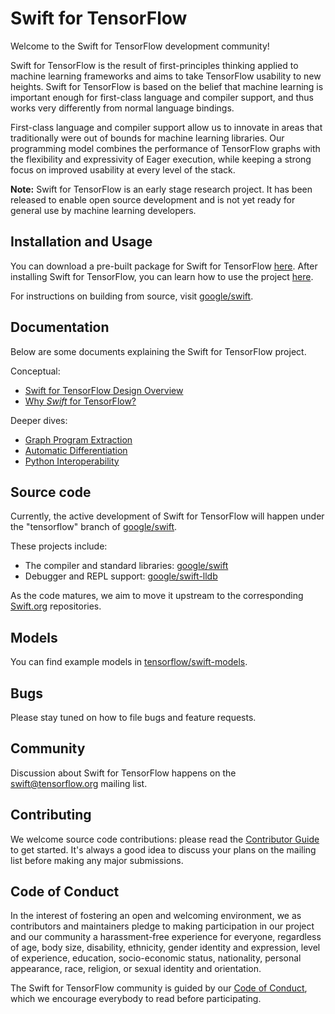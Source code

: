 # Swift for TensorFlow

Welcome to the Swift for TensorFlow development community!

Swift for TensorFlow is the result of first-principles thinking applied to machine learning frameworks and aims to take TensorFlow usability to new heights. Swift for TensorFlow is based on the belief that machine learning is important enough for first-class language and compiler support, and thus works very differently from normal language bindings.

First-class language and compiler support allow us to innovate in areas that
traditionally were out of bounds for machine learning libraries. Our programming model combines the performance of TensorFlow graphs with the flexibility and expressivity of Eager execution, while keeping a strong focus on improved usability at every level of the stack.

**Note:** Swift for TensorFlow is an early stage research project. It has been released to enable open source development and is not yet ready for general use by machine learning developers.

## Installation and Usage

You can download a pre-built package for Swift for TensorFlow [here](https://github.com/tensorflow/swift/blob/master/Installation.md). After installing Swift for TensorFlow, you can learn how to use the project [here](https://github.com/tensorflow/swift/blob/master/Usage.md).

For instructions on building from source, visit [google/swift](https://github.com/google/swift/tree/tensorflow).

## Documentation

Below are some documents explaining the Swift for TensorFlow project.

Conceptual:

- [Swift for TensorFlow Design Overview](https://github.com/tensorflow/swift/blob/master/docs/DesignOverview.md)
- [Why *Swift* for TensorFlow?](https://github.com/tensorflow/swift/blob/master/docs/WhySwiftForTensorFlow.md)

Deeper dives:

- [Graph Program Extraction](https://github.com/tensorflow/swift/blob/master/docs/GraphProgramExtraction.md)
- [Automatic Differentiation](https://github.com/tensorflow/swift/blob/master/docs/AutomaticDifferentiation.md)
- [Python Interoperability](https://github.com/tensorflow/swift/blob/master/docs/PythonInteroperability.md)

## Source code

Currently, the active development of Swift for TensorFlow will happen under the "tensorflow" branch of
[google/swift](https://github.com/google/swift/tree/tensorflow).

These projects include:

- The compiler and standard libraries: [google/swift](http://github.com/google/swift/tree/tensorflow)
- Debugger and REPL support: [google/swift-lldb](http://github.com/google/swift-lldb)

As the code matures, we aim to move it upstream to the corresponding [Swift.org](https://swift.org) repositories.

## Models

You can find example models in
[tensorflow/swift-models](https://github.com/tensorflow/swift-models).

## Bugs

Please stay tuned on how to file bugs and feature requests.

## Community

Discussion about Swift for TensorFlow happens on the
[swift@tensorflow.org](https://groups.google.com/a/tensorflow.org/d/forum/swift)
mailing list.

## Contributing

We welcome source code contributions: please read the [Contributor Guide](https://github.com/google/swift/blob/tensorflow/CONTRIBUTING.md) to get started. It's always a good idea to discuss your plans on the mailing list before making any major submissions.

## Code of Conduct

In the interest of fostering an open and welcoming environment, we as
contributors and maintainers pledge to making participation in our project and
our community a harassment-free experience for everyone, regardless of age, body
size, disability, ethnicity, gender identity and expression, level of
experience, education, socio-economic status, nationality, personal appearance,
race, religion, or sexual identity and orientation.

The Swift for TensorFlow community is guided by our [Code of
Conduct](CODE_OF_CONDUCT.md), which we encourage everybody to read before participating.

